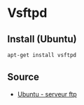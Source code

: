 # Vsftpd
## Install (Ubuntu)
```bash
apt-get install vsftpd
```

## Source
* [Ubuntu - serveur ftp](https://guide.ubuntu-fr.org/server/ftp-server.html)
